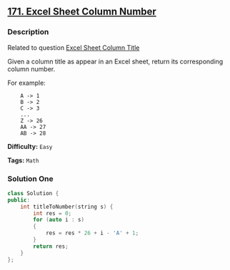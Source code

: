## [171. Excel Sheet Column Number](https://leetcode.com/problems/excel-sheet-column-number/#/description)

### Description

Related to question [Excel Sheet Column Title](https://leetcode.com/problems/excel-sheet-column-title/)

Given a column title as appear in an Excel sheet, return its corresponding column number.

For example:

```
    A -> 1
    B -> 2
    C -> 3
    ...
    Z -> 26
    AA -> 27
    AB -> 28
```

**Difficulty:** `Easy`

**Tags:** `Math`

### Solution One

```c++
class Solution {
public:
    int titleToNumber(string s) {
        int res = 0;
        for (auto i : s)
        {
            res = res * 26 + i - 'A' + 1;
        }
        return res;
    }
};
```
